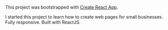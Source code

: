 
This project was bootstrapped with [Create React App](https://github.com/facebook/create-react-app).

I started this project to learn how to create web pages for small businesses. Fully responsive.
Built with ReactJS.